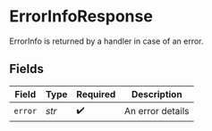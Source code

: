 # ErrorInfoResponse

ErrorInfo is returned by a handler in case of an error.


## Fields

| Field              | Type               | Required           | Description        |
| ------------------ | ------------------ | ------------------ | ------------------ |
| `error`            | *str*              | :heavy_check_mark: | An error details   |